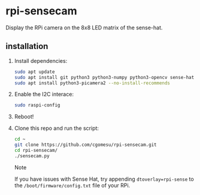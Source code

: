 # rpi-sensecam

Display the RPi camera on the 8x8 LED matrix of the sense-hat.

## installation

1. Install dependencies:

    ```sh
    sudo apt update
    sudo apt install git python3 python3-numpy python3-opencv sense-hat
    sudo apt install python3-picamera2 --no-install-recommends
    ```

1. Enable the I2C interace:

    ```sh
    sudo raspi-config
    ```

1. Reboot!

1. Clone this repo and run the script:

    ```sh
    cd ~
    git clone https://github.com/cgomesu/rpi-sensecam.git
    cd rpi-sensecam/
    ./sensecam.py
    ```

    > [!Note]
    > If you have issues with Sense Hat, try appending `dtoverlay=rpi-sense` to the `/boot/firmware/config.txt` file of your RPi.
